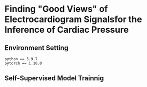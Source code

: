 # Finding "Good Views" of Electrocardiogram Signalsfor the Inference of Cardiac Pressure

## Environment Setting

```
python == 3.9.7
pytorch == 1.10.0
```

## Self-Supervised Model Trainnig
```
```
